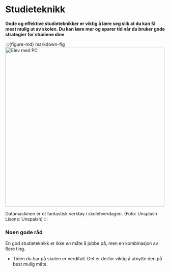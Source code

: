 
# Studieteknikk
 **Gode og effektive studieteknikker er viktig å lære seg slik at du kan få mest mulig ut av skolen. Du kan lære mer og sparer tid når du bruker gode strategier for studiene dine**

:::{figure-md} markdown-fig
<img src="./media/studieteknikk.jpeg" alt="Elev med PC" width="500px">

Datamaskinen er et fantastisk verktøy i skolehverdagen. (Foto: Unsplash Lisens: Unspalsh)
:::

### Noen gode råd

En god studieteknikk er ikke _en_ måte å jobbe på, men en kombinasjon av flere ting.

* Tiden du har på skolen er verdifull. Det er derfor viktig å utnytte den på best mulig måte.
